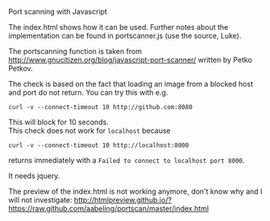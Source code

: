 Port scanning with Javascript

The index.html shows how it can be used.
Further notes about the implementation can be
found in portscanner.js (use the source, Luke).

The portscanning function is taken from
http://www.gnucitizen.org/blog/javascript-port-scanner/
written by Petko Petkov.

The check is based on the fact that loading an image from a blocked
host and port do not return. You can try this with e.g.
```
curl -v --connect-timeout 10 http://github.com:8080
```
This will block for 10 seconds.     
This check does not work for `localhost` because
```
curl -v --connect-timeout 10 http://localhost:8000
```
returns immediately with a 
`Failed to connect to localhost port 8000`.

It needs jquery.

The preview of the index.html is not working anymore, don't know why and I will not investigate:
http://htmlpreview.github.io/?https://raw.github.com/aabeling/portscan/master/index.html

